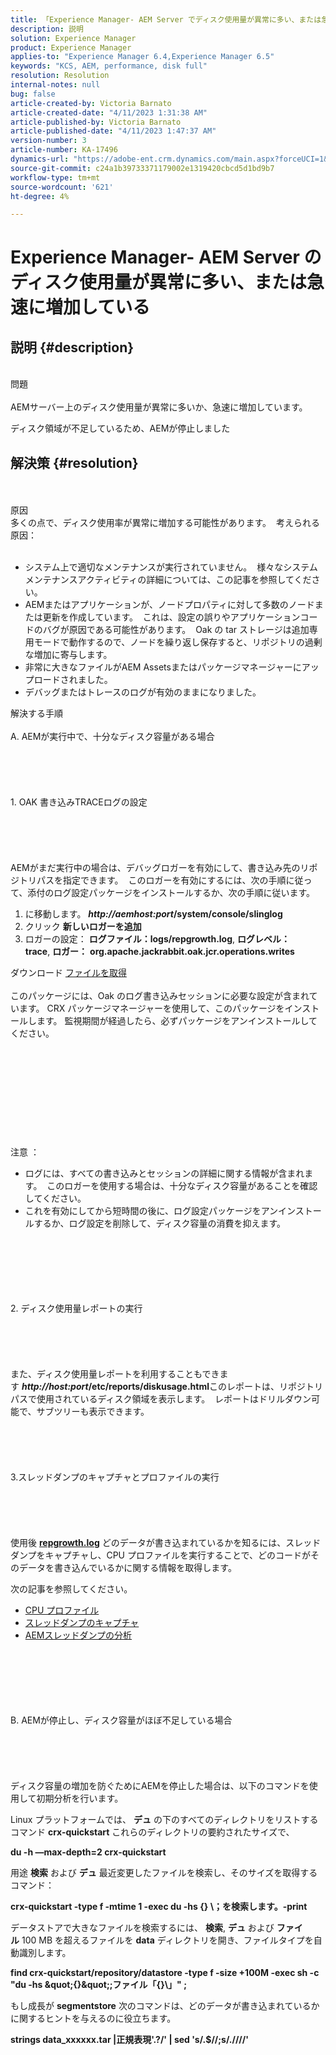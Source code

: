 ```yaml
---
title: 「Experience Manager- AEM Server でディスク使用量が異常に多い、または急速に増加している」
description: 説明
solution: Experience Manager
product: Experience Manager
applies-to: "Experience Manager 6.4,Experience Manager 6.5"
keywords: "KCS, AEM, performance, disk full"
resolution: Resolution
internal-notes: null
bug: false
article-created-by: Victoria Barnato
article-created-date: "4/11/2023 1:31:38 AM"
article-published-by: Victoria Barnato
article-published-date: "4/11/2023 1:47:37 AM"
version-number: 3
article-number: KA-17496
dynamics-url: "https://adobe-ent.crm.dynamics.com/main.aspx?forceUCI=1&pagetype=entityrecord&etn=knowledgearticle&id=7b559c97-08d8-ed11-a7c7-6045bd006d92"
source-git-commit: c24a1b39733371179002e1319420cbcd5d1bd9b7
workflow-type: tm+mt
source-wordcount: '621'
ht-degree: 4%

---
```


# Experience Manager- AEM Server のディスク使用量が異常に多い、または急速に増加している

## 説明 {#description}

<br>問題<br><br>
AEMサーバー上のディスク使用量が異常に多いか、急速に増加しています。

ディスク領域が不足しているため、AEMが停止しました






## 解決策 {#resolution}

<br><br>原因
<br>多くの点で、ディスク使用率が異常に増加する可能性があります。  考えられる原因：<br><br>
- システム上で適切なメンテナンスが実行されていません。  様々なシステムメンテナンスアクティビティの詳細については、この記事を参照してください。
- AEMまたはアプリケーションが、ノードプロパティに対して多数のノードまたは更新を作成しています。  これは、設定の誤りやアプリケーションコードのバグが原因である可能性があります。  Oak の tar ストレージは追加専用モードで動作するので、ノードを繰り返し保存すると、リポジトリの過剰な増加に寄与します。
- 非常に大きなファイルがAEM Assetsまたはパッケージマネージャーにアップロードされました。
- デバッグまたはトレースのログが有効のままになりました。

解決する手順<br><br>A. AEMが実行中で、十分なディスク容量がある場合<br><br><br><br><br><br>1. OAK 書き込みTRACEログの設定<br><br><br><br><br><br>AEMがまだ実行中の場合は、デバッグロガーを有効にして、書き込み先のリポジトリパスを指定できます。  このロガーを有効にするには、次の手順に従って、添付のログ設定パッケージをインストールするか、次の手順に従います。
1. に移動します。 <b>*http://aemhost:port*/system/console/slinglog</b>
2. クリック <b>新しいロガーを追加</b>
3. ロガーの設定： <b>ログファイル：logs/repgrowth.log</b>, <b>ログレベル：trace</b>, <b>ロガー：</b> <b>org.apache.jackrabbit.oak.jcr.operations.writes</b>


ダウンロード
[ファイルを取得](https://helpx.adobe.com/content/dam/help/en/experience-manager/kb/analyze-unusual-repository-growth/jcr:content/main-pars/download/log_repository_growth-1.zip "log_repository_growth-1.zip") <br><br>このパッケージには、Oak のログ書き込みセッションに必要な設定が含まれています。 CRX パッケージマネージャーを使用して、このパッケージをインストールします。 監視期間が経過したら、必ずパッケージをアンインストールしてください。<br><br><br><br><br><br><br><br><br><br><br>注意 ：

- ログには、すべての書き込みとセッションの詳細に関する情報が含まれます。  このロガーを使用する場合は、十分なディスク容量があることを確認してください。
- これを有効にしてから短時間の後に、ログ設定パッケージをアンインストールするか、ログ設定を削除して、ディスク容量の消費を抑えます。

<br><br><br><br><br><br>2. ディスク使用量レポートの実行<br><br><br><br><br><br>
また、ディスク使用量レポートを利用することもできます <b>*http://host:port*/etc/reports/diskusage.html</b>このレポートは、リポジトリパスで使用されているディスク領域を表示します。  レポートはドリルダウン可能で、サブツリーも表示できます。
<br><br><br><br><br><br>3.スレッドダンプのキャプチャとプロファイルの実行<br><br><br><br><br><br>
使用後 <b>[repgrowth.log](https://helpx.adobe.com/experience-manager/kb/analyze-unusual-repository-growth.html#repgrowth)</b> どのデータが書き込まれているかを知るには、スレッドダンプをキャプチャし、CPU プロファイルを実行することで、どのコードがそのデータを書き込んでいるかに関する情報を取得します。

次の記事を参照してください。

- [CPU プロファイル](https://experienceleague.adobe.com/docs/experience-cloud-kcs/kbarticles/KA-17499.html?lang=ja)
- [スレッドダンプのキャプチャ](https://experienceleague.adobe.com/docs/experience-cloud-kcs/kbarticles/KA-17452.html?lang=ja)
- [AEMスレッドダンプの分析](https://helpx.adobe.com/jp/experience-manager/kb/thread-dump-analysis.html)

<br><br><br><br><br><br>B. AEMが停止し、ディスク容量がほぼ不足している場合<br><br><br><br><br><br>
ディスク容量の増加を防ぐためにAEMを停止した場合は、以下のコマンドを使用して初期分析を行います。

Linux プラットフォームでは、 <b>デュ</b> の下のすべてのディレクトリをリストするコマンド <b>crx-quickstart</b> これらのディレクトリの要約されたサイズで、

<b>du -h —max-depth=2 crx-quickstart</b>

用途 <b>検索</b> および <b>デュ</b> 最近変更したファイルを検索し、そのサイズを取得するコマンド：

<b>crx-quickstart -type f -mtime 1 -exec du -hs {} \；を検索します。-print</b>

データストアで大きなファイルを検索するには、 <b>検索</b>, <b>デュ</b> および <b>ファイル</b> 100 MB を超えるファイルを <b>data</b> ディレクトリを開き、ファイルタイプを自動識別します。

<b>find crx-quickstart/repository/datastore -type f -size +100M -exec sh -c &quot;du -hs \&quot;{}\&quot;;ファイル「{}\」&quot; \;</b>

もし成長が <b>segmentstore</b> 次のコマンドは、どのデータが書き込まれているかに関するヒントを与えるのに役立ちます。

<b>strings data_xxxxxx.tar |正規表現&#39;.?/&#39; | sed &#39;s/.$//;s/.\//\//&#39;</b>
